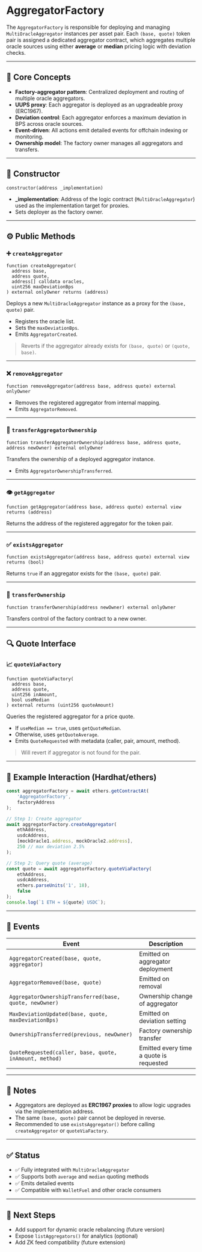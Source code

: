 # AggregatorFactory

The `AggregatorFactory` is responsible for deploying and managing `MultiOracleAggregator` instances per asset pair. Each `(base, quote)` token pair is assigned a dedicated aggregator contract, which aggregates multiple oracle sources using either **average** or **median** pricing logic with deviation checks.

---

## 🧱 Core Concepts

- **Factory-aggregator pattern**: Centralized deployment and routing of multiple oracle aggregators.
- **UUPS proxy**: Each aggregator is deployed as an upgradeable proxy (ERC1967).
- **Deviation control**: Each aggregator enforces a maximum deviation in BPS across oracle sources.
- **Event-driven**: All actions emit detailed events for offchain indexing or monitoring.
- **Ownership model**: The factory owner manages all aggregators and transfers.

---

## 🔧 Constructor

```solidity
constructor(address _implementation)
```

- **\_implementation**: Address of the logic contract (`MultiOracleAggregator`) used as the implementation target for proxies.
- Sets deployer as the factory owner.

---

## ⚙️ Public Methods

### ➕ `createAggregator`

```solidity
function createAggregator(
  address base,
  address quote,
  address[] calldata oracles,
  uint256 maxDeviationBps
) external onlyOwner returns (address)
```

Deploys a new `MultiOracleAggregator` instance as a proxy for the `(base, quote)` pair.

- Registers the oracle list.
- Sets the `maxDeviationBps`.
- Emits `AggregatorCreated`.

> Reverts if the aggregator already exists for `(base, quote)` or `(quote, base)`.

---

### ❌ `removeAggregator`

```solidity
function removeAggregator(address base, address quote) external onlyOwner
```

- Removes the registered aggregator from internal mapping.
- Emits `AggregatorRemoved`.

---

### 🔑 `transferAggregatorOwnership`

```solidity
function transferAggregatorOwnership(address base, address quote, address newOwner) external onlyOwner
```

Transfers the ownership of a deployed aggregator instance.

- Emits `AggregatorOwnershipTransferred`.

---

### 👁️ `getAggregator`

```solidity
function getAggregator(address base, address quote) external view returns (address)
```

Returns the address of the registered aggregator for the token pair.

---

### ✅ `existsAggregator`

```solidity
function existsAggregator(address base, address quote) external view returns (bool)
```

Returns `true` if an aggregator exists for the `(base, quote)` pair.

---

### 🔄 `transferOwnership`

```solidity
function transferOwnership(address newOwner) external onlyOwner
```

Transfers control of the factory contract to a new owner.

---

## 🔍 Quote Interface

### 📈 `quoteViaFactory`

```solidity
function quoteViaFactory(
  address base,
  address quote,
  uint256 inAmount,
  bool useMedian
) external returns (uint256 quoteAmount)
```

Queries the registered aggregator for a price quote.

- If `useMedian == true`, uses `getQuoteMedian`.
- Otherwise, uses `getQuoteAverage`.
- Emits `QuoteRequested` with metadata (caller, pair, amount, method).

> Will revert if aggregator is not found for the pair.

---

## 🧪 Example Interaction (Hardhat/ethers)

```ts
const aggregatorFactory = await ethers.getContractAt(
	'AggregatorFactory',
	factoryAddress
);

// Step 1: Create aggregator
await aggregatorFactory.createAggregator(
	ethAddress,
	usdcAddress,
	[mockOracle1.address, mockOracle2.address],
	250 // max deviation 2.5%
);

// Step 2: Query quote (average)
const quote = await aggregatorFactory.quoteViaFactory(
	ethAddress,
	usdcAddress,
	ethers.parseUnits('1', 18),
	false
);
console.log(`1 ETH ≈ ${quote} USDC`);
```

---

## 🧾 Events

| Event                                                   | Description                             |
| ------------------------------------------------------- | --------------------------------------- |
| `AggregatorCreated(base, quote, aggregator)`            | Emitted on aggregator deployment        |
| `AggregatorRemoved(base, quote)`                        | Emitted on removal                      |
| `AggregatorOwnershipTransferred(base, quote, newOwner)` | Ownership change of aggregator          |
| `MaxDeviationUpdated(base, quote, maxDeviationBps)`     | Emitted on deviation setting            |
| `OwnershipTransferred(previous, newOwner)`              | Factory ownership transfer              |
| `QuoteRequested(caller, base, quote, inAmount, method)` | Emitted every time a quote is requested |

---

## 🧰 Notes

- Aggregators are deployed as **ERC1967 proxies** to allow logic upgrades via the implementation address.
- The same `(base, quote)` pair cannot be deployed in reverse.
- Recommended to use `existsAggregator()` before calling `createAggregator` or `quoteViaFactory`.

---

## ✅ Status

- ✅ Fully integrated with `MultiOracleAggregator`
- ✅ Supports both `average` and `median` quoting methods
- ✅ Emits detailed events
- ✅ Compatible with `WalletFuel` and other oracle consumers

---

## 📌 Next Steps

- Add support for dynamic oracle rebalancing (future version)
- Expose `listAggregators()` for analytics (optional)
- Add ZK feed compatibility (future extension)
